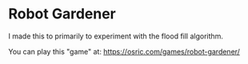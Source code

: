 Robot Gardener
==============

I made this to primarily to experiment with the flood fill algorithm.

You can play this "game" at:
https://osric.com/games/robot-gardener/